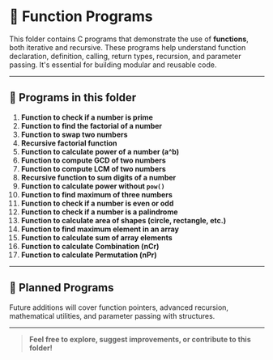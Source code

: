 # 📁 Function Programs

This folder contains C programs that demonstrate the use of **functions**, both iterative and recursive. These programs help understand function declaration, definition, calling, return types, recursion, and parameter passing. It's essential for building modular and reusable code.

---

## 📝 Programs in this folder

01. **Function to check if a number is prime**  
02. **Function to find the factorial of a number**  
03. **Function to swap two numbers**  
04. **Recursive factorial function** 
05. **Function to calculate power of a number (a^b)**  
06. **Function to compute GCD of two numbers**  
07. **Function to compute LCM of two numbers**  
08. **Recursive function to sum digits of a number** 
09. **Function to calculate power without `pow()`**  
10. **Function to find maximum of three numbers**  
11. **Function to check if a number is even or odd**  
12. **Function to check if a number is a palindrome**  
13. **Function to calculate area of shapes (circle, rectangle, etc.)**  
14. **Function to find maximum element in an array**  
15. **Function to calculate sum of array elements**  
16. **Function to calculate Combination (nCr)**  
17. **Function to calculate Permutation (nPr)**  

---

## 📅 Planned Programs

Future additions will cover function pointers, advanced recursion, mathematical utilities, and parameter passing with structures.

---

> **Feel free to explore, suggest improvements, or contribute to this folder!**

